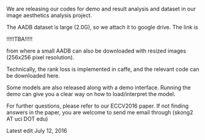 We are releasing our codes for demo and result analysis and dataset in our image aesthetics analysis project.

The AADB dataset is large (2.0G), so we attach it to google drive. The link is 

!!!!!TBA!!!!!

from where a small AADB can also be downloaded with resized images (256x256 pixel resolution).


Technically, the rank loss is implemented in caffe, and the relevant code can be downloaded here.

Some models are also released along with a demo interface. Running the demo can give you a clear way on how to load/interpret the model.

For further questions, please refer to our ECCV2016 paper. If not finding answers in the paper, you are welcome to send me email through (skong2 AT uci DOT edu)


Latest edit
July 12, 2016


